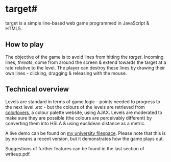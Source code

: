 # target#

target is a simple line-based web game programmed in JavaScript & HTML5.

## How to play ##

The objective of the game is to avoid lines from hitting the *target*. Incoming lines, *threats*, come from around the screen & extend towards the target at a rate relative to the level. The player can destroy these lines by drawing their own lines - clicking, dragging & releasing with the mouse.

## Technical overview ##

Levels are standard in terms of game logic - points needed to progress to the next level .etc - but the colours of the levels are retrieved from [colorlovers](colorlovers.com), a colour palette website, using AJAX. Levels are moderated to make sure they are possible (the colours are perceivably different) by converting them into HSLA & using euclidean distance as a metric.


A live demo can be found on [my university filespace](http://users.aber.ac.uk/gij2/iwp). Please note that this is by no means a recent version, but it demonstrates how the game plays out.

Suggestions of further features can be found in the last section of writeup.pdf.
